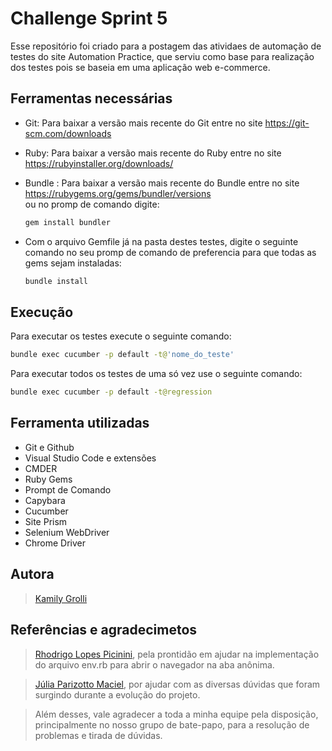 # Challenge Sprint 5
Esse repositório foi criado para a postagem das atividaes de automação de testes do site Automation Practice, que serviu como base para realização dos testes pois se baseia em uma aplicação web e-commerce.

## Ferramentas necessárias
* Git: Para baixar a versão mais recente do Git entre no site https://git-scm.com/downloads

* Ruby: Para baixar a versão mais recente do Ruby entre no site https://rubyinstaller.org/downloads/

* Bundle : Para baixar a versão mais recente do Bundle entre no site https://rubygems.org/gems/bundler/versions  
    ou no promp de comando digite:
    ```sh
    gem install bundler
    ```

* Com o arquivo Gemfile já na pasta destes testes, digite o seguinte comando no seu promp de comando de preferencia para que todas as gems sejam instaladas:
  ```sh
  bundle install
  ```


## Execução 
Para executar os testes execute o seguinte comando:
```sh
bundle exec cucumber -p default -t@'nome_do_teste'
```

Para executar todos os testes de uma só vez use o seguinte comando:
```sh
bundle exec cucumber -p default -t@regression
```

## Ferramenta utilizadas
* Git e Github
* Visual Studio Code e extensões
* CMDER
* Ruby Gems
* Prompt de Comando
* Capybara
* Cucumber
* Site Prism
* Selenium WebDriver
* Chrome Driver

## Autora 
>[Kamily Grolli](https://github.com/KamilyG)
 
 ## Referências e agradecimetos
 >[Rhodrigo Lopes Picinini](https://github.com/RhodrigoLopesPicinini), pela prontidão em ajudar na implementação do arquivo env.rb para abrir o navegador na aba anônima.

 >[Júlia Parizotto Maciel](https://github.com/juliaparizotto), por ajudar com as diversas dúvidas que foram surgindo durante a evolução do projeto.

 >Além desses, vale agradecer a toda a minha equipe pela disposição, principalmente no nosso grupo de bate-papo, para a resolução de problemas e tirada de dúvidas. 
